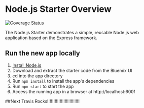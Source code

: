 # Node.js Starter Overview
[![Coverage Status](https://coveralls.io/repos/github/HEISSLER/nodetesthei-1479282417321/badge.png)](https://coveralls.io/github/HEISSLER/nodetesthei-1479282417321)

The Node.js Starter demonstrates a simple, reusable Node.js web application based on the Express framework.

## Run the new app locally

1. [Install Node.js][]
2. Download and extract the starter code from the Bluemix UI
3. cd into the app directory
4. Run `npm install` to install the app's dependencies
5. Run `npm start` to start the app
6. Access the running app in a browser at http://localhost:6001

[Install Node.js]: https://nodejs.org/en/download/

##Next Travis Rocks!!!!!!!!!!!!!!!!!!!!!!!!!!
